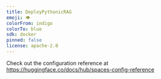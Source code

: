 ```yaml
---
title: DeployPythonicRAG
emoji: 👁
colorFrom: indigo
colorTo: blue
sdk: docker
pinned: false
license: apache-2.0
---
```


Check out the configuration reference at https://huggingface.co/docs/hub/spaces-config-reference
